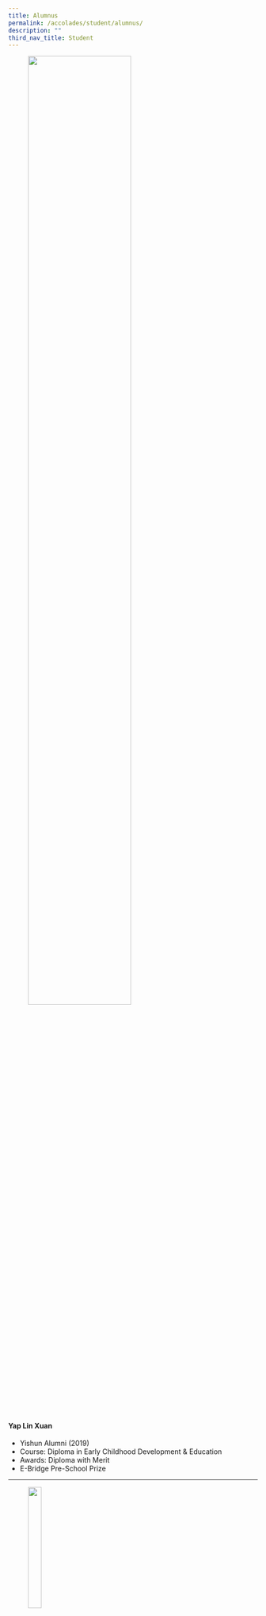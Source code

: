 ```yaml
---
title: Alumnus
permalink: /accolades/student/alumnus/
description: ""
third_nav_title: Student
---
```

<figure><img src="/images/Accolades/Student/yap%20lin%20xuan.jpeg" style="width:70%"></figure>

#### Yap Lin Xuan

* Yishun Alumni (2019)
* Course: Diploma in Early Childhood Development &amp; Education
* Awards: Diploma with Merit
* E-Bridge Pre-School Prize

-----------------------------

<figure><img src="/images/Accolades/Student/tan%20xin%20yi_photo.png" style="width:25%"></figure>

<figure><img src="/images/Accolades/Student/tan%20xin%20yi%20.png" style="width:50%"></figure>

#### Tan Xin Yi


*   Yishun Alumni (2020)
*   Outstanding Results at the 2022 GCE A-Level Examinations

------------------------------------


<figure><img src="/images/Accolades/Student/Congratulations%20on%20Outstanding%20A-Level%20Results.png" style="width:50%"></figure>


#### Cedric Tay Shi Han and  Tan Su Xin


*   Yishun Alumni (2019)
*   Outstanding Results at the 2021 GCE A-Level Examinations

------------------------------------
	
#### Sally Gloria Manik



* Yishun Alumni (2017)
* School of Management and Communication <br>
(Recipient of Ngee Ann Kongsi Scholarship)

------------------------------------


#### Baey Kok Wee

	
* Yishun Alumni (2011)
* School of Management and Communication
* Recipient of:
	* RP Scholarship
	* Republic Award
	* Module Prize – Accounting
	* Module Prize – Employment Laws and Labour Relations
	* Module Prize – Manpower Planning, Resourcing and Management

-------------------------------------------


#### Ryan Tan Yi En



* Yishun Alumni (2017)
* School of Technology for the Arts (Recipient of Republic Award)

-------------------------------------------

<br>
<figure><img src="/images/Accolades/Student/PHYLLIS-OH-YU-HUI_1.jpg" style="width:50%"></figure>


	
#### Phyllis Oh Yu Hui



* Yishun Alumni (2015)
* Recipient of Swan &amp; Maclaren Gold Medal
* Diploma with Merit (Diploma in Media Design) from Singapore Polytechnic

-----------------------------------------



<figure><img src="/images/Accolades/Student/Huang%20Caihong.jpg" style="width:50%"></figure>



#### Huang Caihong



* YSS
* Singapore Polytechnic (Recipient of Director’s Honour Roll)

-----------------------------------

<figure><img src="/images/Accolades/Student/Yeo%20Si%20Qi%20Levin.jpg" style="width:50%"></figure>




#### Yeo Si Qi Levin



* YSS (2012-2015)
* Nanyang Polytechnic (Recipient of the Infinite Frameworks Silver Medal and Award for Outstanding Project Work)

-----------------------------------

<figure><img src="/images/Accolades/Student/Raiyan%20Mikael%20Suhairi.jpg" style="width:70%"></figure>



#### Raiyan Mikael Suhairi



* YSS (2013-2016)
* Singapore Polytechnic (Recipient of the SP Engineering Scholarship)

-----------------------------------

<figure><img src="/images/Accolades/Student/Denise%20Ong%20Li%20Jie.jpg" style="width:50%"></figure>




#### Denise Ong Li Jie



* YSS (2013-2016) – (7As for 2016 O Levels)
* NJC (2017-2018) 3 H2 distinctions and distinctions in GP, PW
* and MTL.

*“Gratitude. Resilience. Optimism. These are some of the virtues that
YSS has taught me over the 4 years. My life back then was like that of
a rollercoaster. But at the same time, my teachers were always there
with me through it all, checking up on me and believing in me. I will
always remember their care and concern. Thank you for providing me
with a lot of opportunities to develop myself as a positive person! In
addition, I am very thankful to have made some true friends.”*

-------------------------------

<figure><img src="/images/Accolades/Student/Michel%20Sim.png" style="width:50%"></figure>


#### Michel Sim



* YSS (2008-2011) (7 A1s in 2011 GCE O-Level Exam)
* AJC( 2012-2013) AJC Alpha Programme
* SUTD (2015 – present)

*“I will forever be grateful beyond words for the many inspiring
teachers and school mates that I have had the fortune of meeting
in YSS. Those four years have instilled in me the values of discipline
and diligence, and my teachers have shown me what a joy learning can
be. I am thankful for the sense of self-belief that I have gained through
the teachers and B.E. Project.”*

---------------------------------

<figure><img src="/images/Accolades/Student/Raphael%20Khoo.png" style="width:50%"></figure>




#### Raphael Khoo



* YSS (2009-2012) (7 A1s in 2011 GCE O-Level Exam)
* HCI (2013-2014)
* University of London (Law) (2017)

*“My life in YSS has been full of struggles, setback and failures; yet, they
taught me the essential qualities of grit and determination. Through the
Values-In-Action Programme and leadership appointments in National
Cadet Corps and Prefectorial Board, I have learnt about the need to
remember our roots and give back to society in whatever ways I can.”*

----------------------------------

<figure><img src="/images/Accolades/Student/Yoh%20Kai%20Xiang.jpg" style="width:70%"></figure>


#### Yoh Kai Xiang




* Currently Year 1student of Ngee Ann poly (FILM, SOUND, and Video)
* Graduated from YSS in 2015

Recipient of :

* Tay Eng Soon Scholarship
* Outstanding student Award (Nitec in Digital Audio and Video Production)
* Service Star Award 2017 (DIAMOND) from ITE College West
* GOLD Couse Medal award for Outstanding Performance in ITE

*“Yishun Sec school was where I began to have my taste of sweet
successes. The support that I got built my character, turning me from
a negative teenager who is often angry, to a positive person. The quote
that comes to my mind when I think about Yishun sec is “Life is like a
photography, we develop from the Negatives.”*


*“The teachers in the school did not give up on me and often encourage
me on. I used to fail a lot when I was in lower secondary, but teachers
spurred me on. So I learnt to step up and slowly through their guidance
and patience, they developed me to who I am today. I still keep contacts
with many of the students and staff of Yishun Sec as I would always be
grateful for what they have done for me.”*

---------------------------------

<figure><img src="/images/Accolades/Student/Salmah%20Sng%20Mei%20Wen.jpg" style="width:50%"></figure>



#### Salmah Sng Mei Wen



* Year 1 Student, Anderson Junior College
* Currently a Student Council in AJC
* YSS – 8 points for 2017 GCE O-Level Exam

*“I remember stepping into YSS as a Secondary 1 student with
non-existent self-esteem, with the only beliefs I had of myself being
that I wouldn’t go far in life and that I wasn’t capable of doing
anything good enough. I thought that I would just drift through
everything, get average results, take on no significant roles and
didn’t have any particular wants for myself. I had internalised the
idea that I didn’t deserve anything nor would I mean anything to anyone.”*


*“But YSS changed that for me. My academic performance exceeded
my imagination. I became Vice-Chairperson of my CCA
(St John Brigade Singapore), a prefectorial board team leader, and received
so many opportunities to involve myself in, like internationalisation trips,
public duties and competitions. The teachers are all caring.
Not only were they amazing at teaching, they had so much faith in me
even though I didn’t believe in myself. They are really dedicated in
their work. I honestly could not have made it this far without their
unrelenting love, guidance and belief in me.”*


*“If you told the me back then how much I would gain in YSS in the
four years , I only would have thought you were joking.
Well, I’m not joking now when I say that YSS was one of the best
decisions I’ve ever made. I’m so thankful to YSS and I wish everyone
greater success!”*